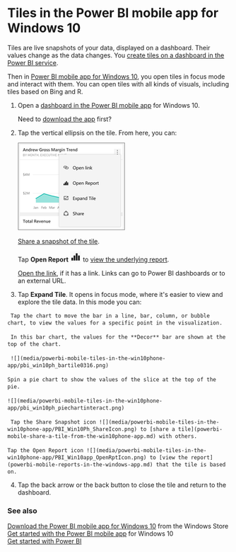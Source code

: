 <properties 
   pageTitle="Tiles in the Power BI mobile app for Windows 10"
   description="Tiles in the Power BI mobile app for Windows 10"
   services="powerbi" 
   documentationCenter="" 
   authors="maggiesMSFT" 
   manager="mblythe" 
   backup=""
   editor=""
   tags=""
   qualityFocus="no"
   qualityDate=""/>
 
<tags
   ms.service="powerbi"
   ms.devlang="NA"
   ms.topic="article"
   ms.tgt_pltfrm="NA"
   ms.workload="powerbi"
   ms.date="04/07/2016"
   ms.author="maggies"/>

# Tiles in the Power BI mobile app for Windows 10  

Tiles are live snapshots of your data, displayed on a dashboard. Their values change as the data changes. You [create tiles on a dashboard in the Power BI service](powerbi-service-dashboard-tiles.md). 

Then in [Power BI mobile app for Windows 10](powerbi-mobile-win10phone-app-get-started.md), you open tiles in focus mode and interact with them. You can open tiles with all kinds of visuals, including tiles based on Bing and R.

1.  Open a [dashboard in the Power BI mobile app](powerbi-mobile-dashboards-in-the-win10phone-app.md) for Windows 10.

    Need to [download the app](http://go.microsoft.com/fwlink/?LinkID=526478) first?

2. Tap the vertical ellipsis on the tile. From here, you can: 

    ![](media/powerbi-mobile-tiles-in-the-win10phone-app/pbi_win10tileellpslink.png)

    [Share a snapshot of the tile](powerbi-mobile-share-a-tile-from-the-win10phone-app.md).

    Tap **Open Report** ![](media/powerbi-mobile-reports-in-the-windows-app/PBI_Win10app_OpenRptIcon.png) to [view the underlying report](powerbi-mobile-reports-in-the-windows-app.md).

    [Open the link](powerbi-service-edit-a-tile-in-a-dashboard.md#hyperlink), if it has a link. Links can go to Power BI dashboards or to an external URL.

3.    Tap **Expand Tile**. It opens in focus mode, where it's easier to view and explore the tile data. In this mode you can:

     Tap the chart to move the bar in a line, bar, column, or bubble chart, to view the values for a specific point in the visualization.  

     In this bar chart, the values for the **Decor** bar are shown at the top of the chart.
   
     ![](media/powerbi-mobile-tiles-in-the-win10phone-app/pbi_win10ph_bartile0316.png)

    Spin a pie chart to show the values of the slice at the top of the pie.  

    ![](media/powerbi-mobile-tiles-in-the-win10phone-app/pbi_win10ph_piechartinteract.png)

     Tap the Share Snapshot icon ![](media/powerbi-mobile-tiles-in-the-win10phone-app/PBI_Win10Ph_ShareIcon.png) to [share a tile](powerbi-mobile-share-a-tile-from-the-win10phone-app.md) with others.   

    Tap the Open Report icon ![](media/powerbi-mobile-tiles-in-the-win10phone-app/PBI_Win10app_OpenRptIcon.png) to [view the report](powerbi-mobile-reports-in-the-windows-app.md) that the tile is based on. 

4.   Tap the back arrow or the back button to close the tile and return to the dashboard.

### See also  
[Download the Power BI mobile app for Windows 10](http://go.microsoft.com/fwlink/?LinkID=526478) from the Windows Store  
[Get started with the Power BI mobile app](powerbi-mobile-win10phone-app-get-started.md) for Windows 10  
[Get started with Power BI](powerbi-service-get-started.md)  
